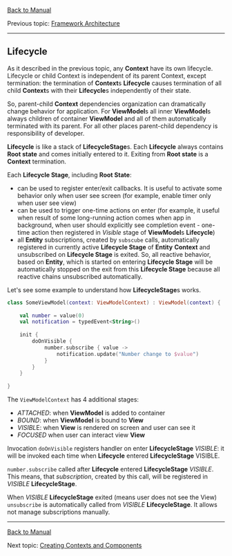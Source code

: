 [Back to Manual](../manual.md)

Previous topic: [Framework Architecture](architecture.md)

___

## Lifecycle

As it described in the previous topic, any **Context** have its own lifecycle. Lifecycle or child Context is independent
of its parent Context, except termination: the termination of **Context**s **Lifecycle** causes termination of all
child **Context**s with their **Lifecycle**s independently of their state.

So, parent-child **Context** dependencies organization can dramatically change behavior for application. For
**ViewModel**s all inner **ViewModel**s always children of container **ViewModel** and all of them automatically
terminated with its parent. For all other places parent-child dependency is responsibility of developer.

**Lifecycle** is like a stack of **LifecycleStage**s. Each **Lifecycle** always contains **Root state** and comes
initially entered to it. Exiting from **Root state** is a **Context** termination.

Each **Lifecycle Stage**, including **Root State**:
- can be used to register enter/exit callbacks. It is useful to activate some behavior only when user see screen (for example, enable timer only when user see view)
- can be used to trigger one-time actions on enter (for example, it useful when result of some long-running action comes when app in background, when user should explicitly see completion event - one-time action then registered in *Visible* stage of **ViewModel**s **Lifecycle**)
- all **Entity** subscriptions, created by ```subscube``` calls, automatically registered in currently active **Lifecycle Stage** of **Entity** **Context** and unsubscribed on **Lifecycle Stage** is exited. So, all reactive behavior, based on **Entity**, which is started on entering **Lifecycle Stage** will be automatically stopped on the exit from this **Lifecycle Stage** because all reactive chains unsubscribed automatically. 

Let's see some example to understand how **LifecycleStage**s works.

```kotlin
class SomeViewModel(context: ViewModelContext) : ViewModel(context) {
    
    val number = value(0)
    val notification = typedEvent<String>()
    
    init {
        doOnVisible {
            number.subscribe { value ->
                notification.update("Number change to $value")
            }
        }
    }
    
}
```

The ```ViewModelContext``` has 4 additional stages:
- *ATTACHED*: when **ViewModel** is added to container
- *BOUND*: when **ViewModel** is bound to **View**
- *VISIBL*E: when **View** is rendered on screen and user can see it
- *FOCUSED* when user can interact view **View**

Invocation ```doOnVisible``` registers handler on enter **LifecycleStage** *VISIBLE*: it will be invoked each time when **Lifecycle** entered **LifecycleStage** VISIBLE.

```number.subscribe``` called after **Lifecycle** entered **LifecycleStage** *VISIBLE*. This means, that *subscription*, created by this call, will be registered in *VISIBLE* **LifecycleStage**.

When *VISIBLE* **LifecycleStage** exited (means user does not see the View) ```unsubscribe``` is automatically called from *VISIBLE* **LifecycleStage**. It allows not manage subscriptions manually.

___

[Back to Manual](../manual.md)

Next topic: [Creating Contexts and Components](components.md)